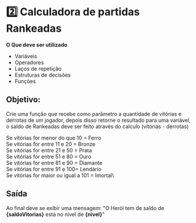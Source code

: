 # 2️⃣ Calculadora de partidas Rankeadas

**O Que deve ser utilizado**

- Variáveis
- Operadores
- Laços de repetição
- Estruturas de decisões
- Funções

## Objetivo:

Crie uma função que recebe como parâmetro a quantidade de vitórias e derrotas de um jogador,
depois disso retorne o resultado para uma variável, o saldo de Rankeadas deve ser feito através do calculo (vitórias - derrotas)

Se vitórias for menor do que 10 = Ferro \
Se vitórias for entre 11 e 20 = Bronze \
Se vitórias for entre 21 e 50 = Prata \
Se vitórias for entre 51 e 80 = Ouro \
Se vitórias for entre 81 e 90 = Diamante\
Se vitórias for entre 91 e 100= Lendário\
Se vitórias for maior ou igual a 101 = Imortal\

## Saída

Ao final deve se exibir uma mensagem:
"O Herói tem de saldo de **{saldoVitorias}** está no nível de **{nivel}**"